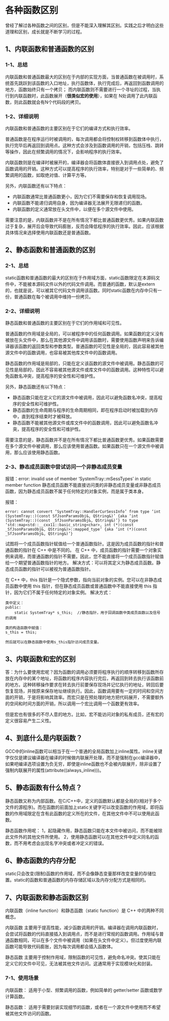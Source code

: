 # 各种函数区别

曾经了解过各种函数之间的区别，但是不能深入理解其区别。实践之后才明白这些道理和区别，成长就是不断学习的过程。

## 1、内联函数和普通函数的区别

### 1-1、总结
内联函数和普通函数最大的区别在于内部的实现方面，当普通函数在被调用时，系统首先跳跃到该函数的入口地址，执行函数体，执行完成后，再返回到函数调用的地方，函数始终只有一个拷贝； 而内联函数则不需要进行一个寻址的过程，当执行到内联函数时，此函数展开（**很类似宏的使用**），如果在 N处调用了此内联函数，则此函数就会有N个代码段的拷贝。

### 1-2、详细说明
内联函数和普通函数的主要区别在于它们的编译方式和执行效率。

普通函数是在程序运行时被调用的，每次调用都会将控制权转移到函数体中执行，执行完毕后再返回到调用点。这种方式会涉及到函数调用的开销，包括压栈、跳转等操作，因此在频繁调用的情况下，会影响程序的执行效率。

内联函数则是在编译时被展开的，编译器会将函数体直接嵌入到调用点处，避免了函数调用的开销。这种方式可以提高程序的执行效率，特别是对于一些简单的、频繁调用的函数，如取绝对值、计算平方等。

另外，内联函数还有以下特点：
- 内联函数通常比普通函数更小，因为它们不需要保存和恢复调用现场。
- 内联函数不能递归调用自身，因为编译器无法展开无限递归的函数。
- 内联函数的定义通常放在头文件中，以便在多个源文件中使用。

需要注意的是，内联函数并不是在所有情况下都比普通函数更优秀。如果内联函数过于复杂，展开后会导致代码膨胀，反而会降低程序的执行效率。因此，应该根据具体情况来选择使用内联函数还是普通函数。

## 2、静态函数和普通函数的区别

### 2-1、总结
static函数和普通函数的最大的区别在于作用域方面，static函数限定在本源码文件中，不能被本源码文件以外的代码文件调用。而普通的函数，默认是extern的，也就是说，可以被其它代码文件调用该函数。同时static函数在内存中只有一份，普通函数在每个被调用中维持一份拷贝。

### 2-2、详细说明
静态函数和普通函数的主要区别在于它们的作用域和可见性。

普通函数的作用域是全局的，可以被程序中的任何函数调用。如果函数的定义没有被放在头文件中，那么在其他源文件中调用该函数时，需要使用函数声明来告诉编译器该函数的返回类型和参数类型。普通函数的可见性是全局的，因此容易被其他源文件中的函数调用，也容易被其他库文件中的函数调用。

静态函数的作用域是局部的，只能在定义该函数的源文件中被调用。静态函数的可见性是局部的，因此不容易被其他源文件或库文件中的函数调用。这种特性可以避免函数名冲突，提高程序的安全性和可维护性。

另外，静态函数还有以下特点：
- 静态函数只能在定义它的源文件中被调用，因此可以避免函数名冲突，提高程序的安全性和可维护性。
- 静态函数的生命周期与程序的生命周期相同，即在程序启动时被加载到内存中，直到程序结束时才被释放。
- 静态函数不能被其他源文件或库文件中的函数调用，因此可以避免函数名冲突，提高程序的安全性和可维护性。

需要注意的是，静态函数并不是在所有情况下都比普通函数更优秀。如果函数需要在多个源文件中被调用，那么应该使用普通函数。如果函数只在一个源文件中被调用，那么应该使用静态函数。

### 2-3、静态成员函数中尝试访问一个非静态成员变量
报错：error: invalid use of member ‘SystemTray::mSessTypes’ in static member function
静态成员函数不能直接访问类的非静态成员变量或非静态成员函数，因为静态成员函数不属于任何特定的对象实例，而是属于类本身。

报错：
```
error: cannot convert ‘SystemTray::HandlerCurSessInfo’ from type ‘int (SystemTray::)(const SfJsonParamsObj&, QString&)’ {aka ‘int (SystemTray::)(const _SfJsonParamsObj&, QString&)’} to type ‘std::map<std::__cxx11::basic_string<char>, int (*)(const _SfJsonParamsObj&, QString&)>::mapped_type’ {aka ‘int (*)(const _SfJsonParamsObj&, QString&)’}
```
试图将一个成员函数指针赋值给一个普通函数指针。这是因为成员函数的指针和普通函数的指针在 C++ 中是不同的。
在 C++ 中，成员函数的指针需要一个对象实例来调用，而普通函数的指针不需要。因此，您不能直接将一个成员函数指针赋值给一个期望普通函数指针的地方。
解决方式：可以将其定义为静态成员函数。静态成员函数的指针可以被视为普通函数指针。

在 C++ 中，this 指针是一个隐式参数，指向当前对象的实例。您可以在非静态成员函数中使用 this 指针，但在静态成员函数或普通函数中不能直接使用 this 指针，因为它们不属于任何特定的对象实例。
解决方式：
```
类中定义：
public:
	static SystemTray* s_this;	//静态指针，用于回调函数中类成员函数以及信号的调用

类的构造函数中赋值：
s_this = this;

然后就可以在静态函数中使用s_this指针访问成员变量。
```

## 3、内联函数和宏的区别
答：为什么要使用宏呢？因为函数的调用必须要将程序执行的顺序转移到函数所存放在内存中的某个地址，将函数的程序内容执行完后，再返回到转去执行该函数前的地方。这种转移操作要求在转去执行前要保存现场并记忆执行的地址，转回后要恢复现场，并按原来保存地址继续执行。因此，函数调用要有一定的时间和空间方面的开销，于是将影响其效率。而宏只是在预处理的地方把代码展开，不需要额外的空间和时间方面的开销，所以调用一个宏比调用一个函数更有效率。

但是宏也有很多的不尽人意的地方。比如，宏不能访问对象的私有成员，还有宏的定义很容易产生二义性。

## 4、到底什么是内联函数？
GCC中的inline函数可以相当于在一个普通的全局函数加上inline属性。inline关键字仅仅是建议编译器在编译的时候做内联展开处理，而不是强制在gcc编译器中，如果吧编译选项设置为负无穷，即使是inline函数也不会被内联展开，除非设置了强制内联展开的属性(attribute((always_inline)))。

## 5、静态函数有什么特点？
静态函数又称为内部函数。在C/C++中，定义的函数默认都是全局的(相对于多个文件的源程序)。而在函数的前面加上static关键字可以改变函数的作用域，即将函数的作用域限定在含有此函数的定义所在的文件，在其他文件中不可以使用此函数。

静态函数作用呢：
1，起隐藏作用，静态函数只能在本文件中被访问，而不能被除此文件外的其他文件所使用。
2，使用静态函数可以在其他文件中定义同名的函数，而不用考虑会出现名字冲突或者冲定义的错误。

## 6、静态函数的内存分配
static只会改变(限制)函数的作用域，而不会像静态变量那样改变变量的存储位置。static的函数和普通函数的内存存储区域以及内存分配方式是相同的。

## 7、内联函数和静态函数区别
内联函数（inline function）和静态函数（static function）是 C++ 中的两种不同概念。

内联函数 主要用于提高性能，减少函数调用的开销。编译器在调用内联函数时，会尝试将函数的代码直接插入到调用点，而不是进行常规的函数调用。作用域与普通函数相同，可以在多个文件中被调用（如果在头文件中定义）。但过度使用内联函数可能导致代码膨胀，因为每次调用都会插入函数体。

静态函数 主要用于控制作用域，限制函数的可见性，避免命名冲突。使其只能在定义它的文件中可见，无法被其他文件访问。这通常用于实现模块化和封装。

### 7-1、使用场景
内联函数：
适用于小型、频繁调用的函数，例如简单的 getter/setter 函数或数学计算函数。

静态函数：
适用于需要封装实现细节的函数，或者在一个源文件中使用而不希望被其他文件访问的函数。
